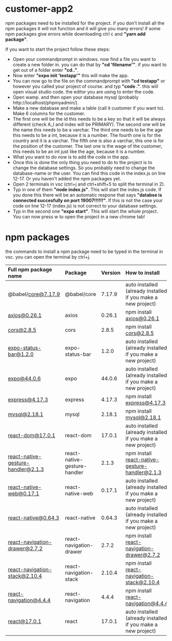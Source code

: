 # customer-app2
npm packages need to be installed for the project. if you don't install all the npm packages it will not function and it will give you many errors! if some npm packages give errors while downloading ctrl c and **"yarn add package"**.

If you want to start the project follow these steps:
- Open your commandprompt in windows. now find a file you want to create a new folder in. you can do that by **"cd 'filename'"**. if you want to get out of a folder enter **"cd.."**.
- Now enter **"expo init 'testapp'"** this will make the app.
- You can now go to the file on the commandprompt with **"cd testapp"** or however you called your project of course. and typ **"code ."**. this will open visual studio code. the editor you are using to enter the code.
- Open wamp. and then open your database mysql (probably http://localhost/phpmyadmin/).
- Make a new database and make a table (call it customer if you want to). Make 6 columns for the customer.
- The first one will be the id this needs to be a key so that it will be always different (check A_I and index will be PRIMARY). The second one will be the name this needs to be a varchar. The third one needs to be the age this needs to be a int, because it is a number. The fourth one is for the country and it is a varchar. The fifth one is also a varchar, this one is for the position of the customer. The last one is the wage of the customer, this needs to be an int just like the age, because it is a number.
- What you want to do now is to add the code in the app.
- Once this is done the only thing you need to do to the project is to change the database settings. So you probably need to change the database-name or the user. You can find this code in the index.js on line 12-17. Or you haven't added the npm packages yet.
- Open 2 terminals in vsc (ctrl+j and ctrl+shift+5 to split the terminal in 2). 
- Typ in one of them **"node index.js"**. This will start the index.js code. If you done this there will be an automatic respone that says **"databse is connected succesfully on port 19007!!!!!!"**. If this is not the case your code on line 12-17 (index.js) is not correct to your database settings.
- Typ in the second one **"expo start"**. This will start the whole project. You can now press w to open the project in a new chrome tab!

# npm packages

the commands to install a npm package need to be typed in the terminal in vsc. you can open the terminal by ctrl+j.

| Full npm package name | Package  | Version | How to install |
| :------------- | :------------- | :------------- | :------------- |
| @babel/core@7.17.9 |  @babel/core | 7.17.9  | auto installed (already installed if you make a new project)|
| axios@0.26.1 | axios  | 0.26.1  | npm install axios@0.26.1 |
| cors@2.8.5 | cors  | 2.8.5  | npm install cors@2.8.5 |
| expo-status-bar@1.2.0 | expo-status-bar  | 1.2.0  | auto installed (already installed if you make a new project)|
| expo@44.0.6 | expo  | 44.0.6  | auto installed (already installed if you make a new project)|
| express@4.17.3 | express  | 4.17.3  | npm install express@4.17.3 |
| mysql@2.18.1  | mysql  | 2.18.1  | npm install mysql@2.18.1 |
| react-dom@17.0.1 | react-dom  | 17.0.1  | auto installed (already installed if you make a new project)|
| react-native-gesture-handler@2.1.3 | react-native-gesture-handler  | 2.1.3  | npm install react-native-gesture-handler@2.1.3 |
| react-native-web@0.17.1 | react-native-web  | 0.17.1  | auto installed (already installed if you make a new project)|
| react-native@0.64.3 | react-native  | 0.64.3 | auto installed (already installed if you make a new project)|
| react-navigation-drawer@2.7.2 | react-navigation-drawer  | 2.7.2  | npm install react-navigation-drawer@2.7.2 |
| react-navigation-stack@2.10.4 | react-navigation-stack  | 2.10.4  | npm install react-navigation-stack@2.10.4 |
| react-navigation@4.4.4 | react-navigation  | 4.4.4  | npm install react-navigation@4.4.4 |
| react@17.0.1 | react  | 17.0.1  | auto installed (already installed if you make a new project)|

